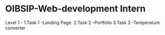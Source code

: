 # OIBSIP-Web-development Intern
Level 1 - 1.Task 1 -Landing Page.
          2.Task 2 -Portfolio
          3.Task 3 -Temperature converter
